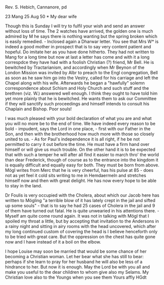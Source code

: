 Rev. S. Hebich, Cannanore, pd

23 Mang 25 Aug 50
 <Sunday>*
My dear wife

Though this is Sunday I will try to fulfil your wish and send an answer without loss of time. The 2 watches have arrived, the golden one is much admired by M he says there is nothing wanting but the spring broken which is easily remedied. - Inclosed again a Dharwar letter. You see that Mrs W<eigle>* is indeed a good mother in prospect that is to say very content patient and hopeful. Do imitate her as you have done hitherto. They had not written to Mang for a long time but now at last a letter has come and with it a long correspdce they have had with a foolish Christian (?) friend, Mr Bell. He is bewitched by Tractarianism, and accordingly when Mr Beynon of the London Mission was invited by Albr to preach to the Engl congregation, Bell as soon as he saw him go into the Vestry, called for his carriage and left the Chapel along with his wife. Afterwards he began a "hawfully" solemn correspondence about Schism and Holy Church and such stuff and the brethren (viz. W.) answered well enough. I think they ought to have told him yet more plainly that he is bewitched. He wants them to ask our Committee if they will sanctify such proceedings and himself intends to consult his Chaplain and Bishop. Poor souls!

I was much pleased with your bold declaration of what you are and what you will no more be to the end of time. We have indeed every reason to be bold - impudent, says the Lord in one place, - first with our Father in the Son, and then with the brotherhood how much more with those so closely united to us. - As for Paul's independence it is all right, if he be not permitted to carry it out before the time. He must have a firm hand over himself or will give us much trouble. On the other hand it is to be expected that with such a temper he will after all find it easier to march thro' the world than dear Frederick, though of course as to the entrance into the kingdom it is equally difficult and equally easy for both. They must be born from above. 
Mögl writes from Merc that he is very cheerful, has his pulse at 85 - does not as yet feel it cold sits writing to me in Hemdaermeln and stretches himself now and then with great delight. He has now every hope to be able to stay in the land.

Dr Foulis is very occupied with the Cholera, about which our Jacob here has written to Mögling "a terrible blow of it has lately crept in the jail and sifted up some souls" - that is to say he had 25 cases of Cholera in the jail and 9 of them have turned out fatal. He is quite unwearied in his attentions there. - Myself am quite come round again. It was not in talking with Mögl that I spoiled my throat a little, but by accepting that invitation to the Andersons in a rainy night and sitting in airy rooms with the head uncovered, which after my long continued custom of covering the head is I believe henceforth only to be tried with great care. But the oppression on the chest has quite gone now and I have instead of it a boil on the elbow.

I hope Louise may soon be married that would be some chance of her becoming a Christian woman. Let her bear what she has still to bear: perhaps if she learn to pray for her husband he will also be less of a hindrance to her. 
But now it is enough. May the Lord be with you all and make you useful to the dear children to whom give also my Selams. My Christian love also to the Youngs when you see them
 Yours affly
 HGdt

